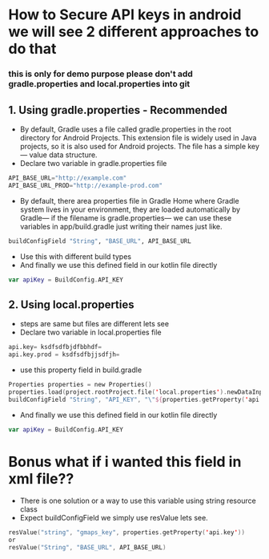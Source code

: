 # How to Secure API keys in android we will see 2 different approaches to do that

### this is only for demo purpose please don't add gradle.properties and local.properties into git

## 1. Using gradle.properties - Recommended
- By default, Gradle uses a file called gradle.properties in the root directory for Android Projects. This extension file is widely used in Java projects, so it is also used for Android projects. The file has a simple key — value data structure.
- Declare two variable in gradle.properties file 
```kotlin
API_BASE_URL="http://example.com"
API_BASE_URL_PROD="http://example-prod.com"
```
- By default, there area properties file in Gradle Home where Gradle system lives in your environment, they are loaded automatically by Gradle— if the filename is gradle.properties— we can use these variables in app/build.gradle just writing their names just like.
```python
buildConfigField "String", "BASE_URL", API_BASE_URL
```
- Use this with different build types
- And finally we use this defined field in our kotlin file directly
``` kotlin
var apiKey = BuildConfig.API_KEY
```


## 2. Using local.properties
- steps are same but files are different lets see
- Declare two variable in local.properties file
```python
api.key= ksdfsdfbjdfbbhdf= 
api.key.prod = ksdfsdfbjjsdfjh=
```
- use this property field in build.gradle
``` kotlin
Properties properties = new Properties()
properties.load(project.rootProject.file('local.properties').newDataInputStream())
buildConfigField "String", "API_KEY", "\"${properties.getProperty('api.key')}\""
```

- And finally we use this defined field in our kotlin file directly
``` kotlin
var apiKey = BuildConfig.API_KEY
```

# Bonus what if i wanted this field in xml file??
- There is one solution or a way to use this variable using string resource class
- Expect buildConfigField we simply use resValue lets see.
``` kotlin
resValue("string", "gmaps_key", properties.getProperty('api.key'))
or
resValue("String", "BASE_URL", API_BASE_URL)
```